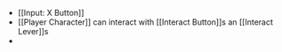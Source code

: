 - [[Input: X Button]]
- [[Player Character]] can interact with [[Interact Button]]s an [[Interact Lever]]s
-
